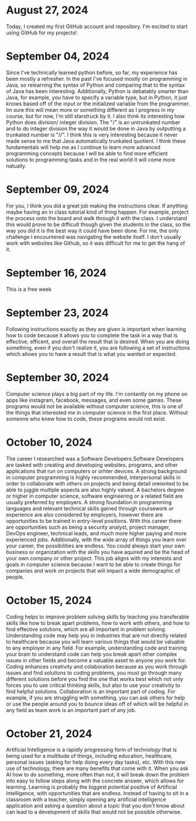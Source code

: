 # August 27, 2024
Today, I created my first GitHub account and repository. I'm excited to start using GitHub for my projects!

# September 04, 2024
Since I've technically learned python before, so far, my experience has been mostly a refresher. In the past I've focused mostly on programming in Java, so relearning the syntax of Python and comparing that to the syntax of Java has been interesting. Additionally, Python is debatably smarter than Java, for example, you  have to specify a variable type, but in Python, it just knows based off of the input or the initialized variable from the programmer. Im sure this will mean more or something different as I progress in my course, but for now, I'm still starstruck by it. I also think its interesting how Python does division/ integer division. The "/" is an untrunkated number and to do integer division the way it would be done in Java by outputting a trunkated number is "//". I think this is very interesting because it never made sense to me that Java automatically trunkated quotient. I think these fundamentals will help me as I continue to learn more advanced programming concepts because I will be able to find more efficient solutions to programming tasks and in the real world it will come more natually. 

# September 09, 2024
For you, I think you did a great job making the instructions clear. If anything maybe having an in class tutorial kind of thing happen. For example, project the process onto the board and walk through it with the class. I understand this would prove to be difficult though given the students in the class, so the way you did it is the best way it could have been done. For me, the only challenge I encountered was navigating the website itself. I don't usually work with websites like Github, so it was difficult for me to get the hang of it. 

# September 16, 2024
This is a free week

# September 23, 2024
Following instructions exactly as they are given is important when learning how to code because it allows you to complete the task in a way that is effective, efficent, and overall the result that is desired. When you are doing something, even if you don't realize it, you are following a set of instructions which allows you to have a result that is what you wanted or expected. 

# September 30, 2024
Computer science plays a big part of my life. I'm contantly on my phone on apps like instagram, facebook, messages, and even some games. These programs would not be available without computer science, this is one of the things that interested me in computer science in the first place. Without someone who knew how to code, these programs would not exist. 

# October 10, 2024
The career I researched was a Software Developers.Software Developers are tasked with creating and developing websites, programs, and other applications that run on computers or orhter devices. A strong background in computer programming is highly recommended, interpersonal skills in order to collaborate with others on projects and being detail oreiented to be able to juggle multiple aspects are also highly valued. A bachelors degree or higher in computer science, software engineering or a related field are usually preferred by employers. A strong foundation in programming languages and relevant technical skills gained through coursework or experience are also considered by employers, however there are opportunities to be trained in entry-level positions. With this career there are opportunities such as being a security analyst, project manager, DevOps engineer, technical leads, and much more higher paying and more experienced jobs. Additionally, with the wide array of things you learn over your career, the possibilities are endless. You could always start your own business or organization with the skills you have aquired and be the head of your own company or other project. This job aligns with my interests and goals in computer science because I want to be able to create things for companies and work on projects that will impact a wide demographic of people. 

# October 15, 2024
Coding helps to improve problem solving skills by teaching you transferable skills like how to break apart problems, how to work with others, and how to find effective solutions, which are all important in problem solving. Understanding code may help you in industries that are not directly related to healthcare because you will learn various things that would be valuable to any employer in any field. For example, understanding code and training your brain to understand code can help you break apart other complex issues in other fields and become a valuable asset to anyone you work for. Coding enhances creativity and colaboration because as you work through issues and find solutions to coding problems, you must go through many different solutions before you find the one that works best which not only forces you to use critical thinking skills, but also to use your creativity to find helpful solutions. Collaboration is an important part of coding. For example, if you are struggling with something, you can ask others for help or use the people around you to bounce ideas off of which will be helpful in any field as team work is an important part of any job. 

# October 21, 2024
Artificial Intelligence is a rapidly progressing form of technology that is being used for a multitude of things, including education, healthcare, personal issues (asking for help doing every day tasks), etc. With this new use of technology, there are many benefits that come with it. When you ask AI how to do something, more often than not, it will break down the problem into easy to follow steps along with the concrete answer, which allows for learning. Learning is probably the biggest potential positive of Artificial Intelligence, with opportunities that are endless. Instead of having to sit in a classroom with a teacher, simply opening any artificial intelligence application and asking a question about a topic that you don't know about can lead to a development of skills that would not be possible otherwise. 






